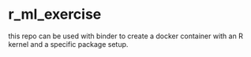 # r_ml_exercise

this repo can be used with binder to create a docker container with an R kernel and a specific package setup.
